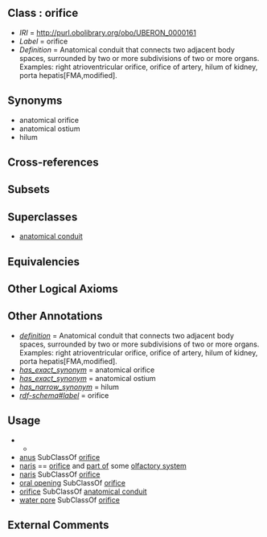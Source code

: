 
## Class : orifice

 * *IRI* = http://purl.obolibrary.org/obo/UBERON_0000161
 * *Label* = orifice
 * *Definition* = Anatomical conduit that connects two adjacent body spaces, surrounded by two or more subdivisions of two or more organs. Examples: right atrioventricular orifice, orifice of artery, hilum of kidney, porta hepatis[FMA,modified].

## Synonyms

 * anatomical orifice
 * anatomical ostium
 * hilum

## Cross-references


## Subsets


## Superclasses

 * [anatomical conduit](../../UBERON/11/UBERON_0004111.md)

## Equivalencies


## Other Logical Axioms


## Other Annotations

 * *[definition](../../IAO/15/IAO_0000115.md)* = Anatomical conduit that connects two adjacent body spaces, surrounded by two or more subdivisions of two or more organs. Examples: right atrioventricular orifice, orifice of artery, hilum of kidney, porta hepatis[FMA,modified].
 * *[has_exact_synonym](../../ym/oboInOwl#hasExactSynonym.md)* = anatomical orifice
 * *[has_exact_synonym](../../ym/oboInOwl#hasExactSynonym.md)* = anatomical ostium
 * *[has_narrow_synonym](../../ym/oboInOwl#hasNarrowSynonym.md)* = hilum
 * *[rdf-schema#label](../../el/rdf-schema#label.md)* = orifice

## Usage

 * -
 * [anus](../../UBERON/45/UBERON_0001245.md) SubClassOf [orifice](../../UBERON/61/UBERON_0000161.md)
 * [naris](../../UBERON/03/UBERON_0000003.md) == [orifice](../../UBERON/61/UBERON_0000161.md) and [part of](../../BFO/50/BFO_0000050.md) some [olfactory system](../../UBERON/25/UBERON_0005725.md)
 * [naris](../../UBERON/03/UBERON_0000003.md) SubClassOf [orifice](../../UBERON/61/UBERON_0000161.md)
 * [oral opening](../../UBERON/66/UBERON_0000166.md) SubClassOf [orifice](../../UBERON/61/UBERON_0000161.md)
 * [orifice](../../UBERON/61/UBERON_0000161.md) SubClassOf [anatomical conduit](../../UBERON/11/UBERON_0004111.md)
 * [water pore](../../CEPH/79/CEPH_0000279.md) SubClassOf [orifice](../../UBERON/61/UBERON_0000161.md)

## External Comments

